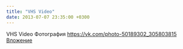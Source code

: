 ```yaml
---
title: "VHS Video"
date: 2013-07-07 23:35:00 +0300
---
```


VHS Video
Фотография
<a class="vk-attach" href="https://vk.com/photo-50189302_305803815">https://vk.com/photo-50189302_305803815</a>
<a class="vk-attach" href="https://vk.com/photo-50189302_305803815">Вложение</a>

